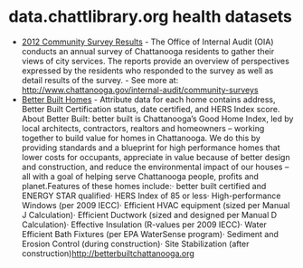 # data.chattlibrary.org health datasets
* [2012 Community Survey Results](https://data.chattlibrary.org/d/2ytt-g24i) - The Office of Internal Audit (OIA) conducts an annual survey of Chattanooga residents to gather their views of city services. The reports provide an overview of perspectives expressed by the residents who responded to the survey as well as detail results of the survey. - See more at: http://www.chattanooga.gov/internal-audit/community-surveys
* [Better Built Homes](https://data.chattlibrary.org/d/6wxq-2sga) - Attribute data for each home contains address, Better Built Certification status, date certified, and HERS Index score. About Better Built: better built is Chattanooga’s Good Home Index, led by local architects, contractors, realtors and homeowners – working together to build value for homes in Chattanooga. We do this by providing standards and a blueprint for high performance homes that lower costs for occupants, appreciate in value because of better design and construction, and reduce the environmental impact of our houses – all with a goal of helping serve Chattanooga people, profits and planet.Features of these homes include:· better built certified and ENERGY STAR qualified· HERS Index of 85 or less· High-performance Windows (per 2009 IECC)· Efficient HVAC equipment (sized per Manual J Calculation)· Efficient Ductwork (sized and designed per Manual D Calculation)· Effective Insulation (R-values per 2009 IECC)· Water Efficient Bath Fixtures (per EPA WaterSense program)· Sediment and Erosion Control (during construction)· Site Stabilization (after construction)http://betterbuiltchattanooga.org

